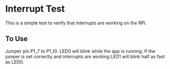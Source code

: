 Interrupt Test
==============

This is a simple test to verify that interrupts are working on the RPi.


To Use
------

Jumper pin P1_7 to P1_10. LED0 will blink while the app is running. If the
jumper is set correctly and interrupts are working LED1 will blink half as fast
as LED0.

